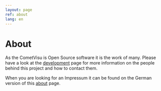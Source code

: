 ```yaml
---
layout: page
ref: about
lang: en
---
```


About
=====

As the CometVisu is Open Source software it is the work of many. Please
have a look at the [development](development) page for more information on the people
behind this project and how to contact them.

When you are looking for an Impressum it can be found on the German version
of this [about](about.de) page.